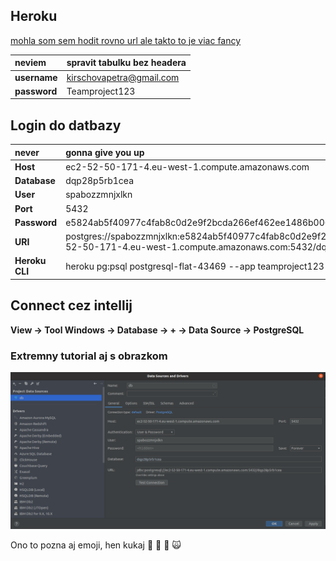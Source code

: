 ## Heroku
[mohla som sem hodit rovno url ale takto to je viac fancy](https://data.heroku.com/datastores/140e5ef5-943d-4568-a9ed-83539b4611eb)

| neviem        | spravit tabulku bez headera| 
| :------------- |:-------------| 
| <b>username</b>| kirschovapetra@gmail.com |
| <b>password</b>|          Teamproject123  |

## Login do datbazy

| never        | gonna give you up| 
| :------------- |:-------------| 
|<b>Host</b>        |ec2-52-50-171-4.eu-west-1.compute.amazonaws.com|
|<b>Database</b>    |dqp28p5rb1cea|
|<b>User</b>        |spabozzmnjxlkn|
|<b>Port</b>        |5432|
|<b>Password</b>    |e5824ab5f40977c4fab8c0d2e9f2bcda266ef462ee1486b006fc3227e0e1a588|
|<b>URI</b>         |postgres://spabozzmnjxlkn:e5824ab5f40977c4fab8c0d2e9f2bcda266ef462ee1486b006fc3227e0e1a588<span>@</span>ec2-52-50-171-4.eu-west-1.compute.amazonaws.com:5432/dqp28p5rb1cea|
|<b>Heroku CLI</b>  |heroku pg:psql postgresql-flat-43469 --app teamproject123|


## Connect cez intellij 

<b>View -> Tool Windows -> Database -> + -> Data Source -> PostgreSQL</b>

### Extremny tutorial aj s obrazkom
![extremny tutorial aj s obrazkom](db.png)

Ono to pozna aj emoji, hen kukaj :pizza: :cherries: :sunflower: :scream_cat: